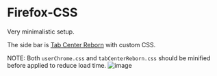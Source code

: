 # Firefox-CSS
Very minimalistic setup. 

The side bar is [Tab Center Reborn](https://addons.mozilla.org/en-US/firefox/addon/tabcenter-reborn/) with custom CSS. 

NOTE: Both `userChrome.css` and `tabCenterReborn.css` should be minified before applied to reduce load time. 
![image](https://github.com/LeonardALQ/Firefox-CSS/assets/77181877/d0439ed6-9235-45b1-844f-35505d0aed90)
